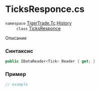 
# TicksResponce.cs
`namespace` [TigerTrade.Tc](../../../../TigerTrade.Tc.md).[History](../../../../TigerTrade.Tc/History.md)  
&nbsp;&nbsp;&nbsp;&nbsp;&nbsp;&nbsp;&nbsp;&nbsp;&nbsp;`class` [TicksResponce](../../TicksResponce.cs.md)

Описание

### Синтаксис
```csharp
public IDataReader<Tick> Reader { get; }
```
### Пример  
```csharp
// example
```
